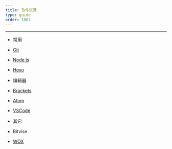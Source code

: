 ```yaml
---
title: 软件资源
type: guide
order: 1003
---
```


--- 

- 常用
 - [Git](https://git-scm.com) 
 - [Node.js](https://nodejs.org/)
 - [Hexo](https://hexo.io/zh-cn/docs/) 

- 编辑器
 - [Brackets](http://brackets.io/) 
 - [Atom](https://atom.io/) 
 - [VSCode](https://code.visualstudio.com/)

- 其它
 - Bitvise 
 - [WOX](http://www.wox.one/)  
